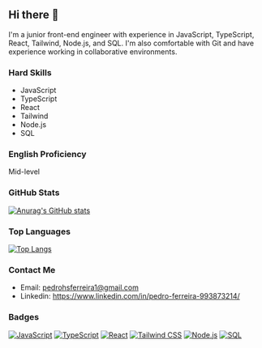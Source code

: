 ## Hi there 👋

I'm a junior front-end engineer with experience in JavaScript, TypeScript, React, Tailwind, Node.js, and SQL. I'm also comfortable with Git and have experience working in collaborative environments.

### Hard Skills
- JavaScript
- TypeScript
- React
- Tailwind
- Node.js
- SQL

### English Proficiency
Mid-level

### GitHub Stats
[![Anurag's GitHub stats](https://github-readme-stats.vercel.app/api?username=pedroferreira37&show_icons=true&theme=dracula)](https://github.com/anuraghazra/github-readme-stats)

### Top Languages
[![Top Langs](https://github-readme-stats.vercel.app/api/top-langs/?username=pedroferreira37&layout=compact&theme=dracula)](https://github.com/anuraghazra/github-readme-stats)

### Contact Me
- Email: pedrohsferreira1@gmail.com
- Linkedin: https://www.linkedin.com/in/pedro-ferreira-993873214/

### Badges
[![JavaScript](https://img.shields.io/badge/-JavaScript-F7DF1E?style=flat&logo=javascript&logoColor=black)](https://github.com/pedroferreira37)
[![TypeScript](https://img.shields.io/badge/-TypeScript-007ACC?style=flat&logo=typescript&logoColor=white)](https://github.com/pedroferreira37)
[![React](https://img.shields.io/badge/-React-61DAFB?style=flat&logo=react&logoColor=black)](https://github.com/yourusername)
[![Tailwind CSS](https://img.shields.io/badge/-Tailwind%20CSS-38B2AC?style=flat&logo=tailwind-css&logoColor=white)](https://github.com/pedroferreira37)
[![Node.js](https://img.shields.io/badge/-Node.js-339933?style=flat&logo=node-dot-js&logoColor=white)](https://github.com/pedroferreira37)
[![SQL](https://img.shields.io/badge/-SQL-4479A1?style=flat&logo=postgresql&logoColor=white)](https://github.com/pedroferreira37)
